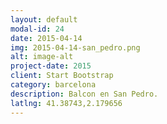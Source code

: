 ```yaml
---
layout: default
modal-id: 24
date: 2015-04-14
img: 2015-04-14-san_pedro.png
alt: image-alt
project-date: 2015
client: Start Bootstrap
category: barcelona
description: Balcon en San Pedro.
latlng: 41.38743,2.179656
---
```

